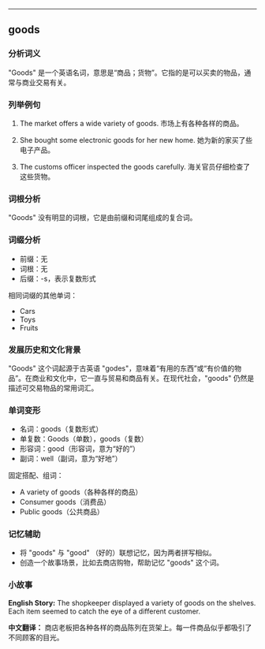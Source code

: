 
---------------
## goods
### 分析词义
"Goods" 是一个英语名词，意思是“商品；货物”。它指的是可以买卖的物品，通常与商业交易有关。

### 列举例句
1. The market offers a wide variety of goods.
   市场上有各种各样的商品。
   
2. She bought some electronic goods for her new home.
   她为新的家买了些电子产品。

3. The customs officer inspected the goods carefully.
   海关官员仔细检查了这些货物。

### 词根分析
"Goods" 没有明显的词根，它是由前缀和词尾组成的复合词。

### 词缀分析
- 前缀：无
- 词根：无
- 后缀：-s，表示复数形式

相同词缀的其他单词：
- Cars
- Toys
- Fruits

### 发展历史和文化背景
"Goods" 这个词起源于古英语 "godes"，意味着“有用的东西”或“有价值的物品”。在商业和文化中，它一直与贸易和商品有关。在现代社会，"goods" 仍然是描述可交易物品的常用词汇。

### 单词变形
- 名词：goods（复数形式）
- 单复数：Goods（单数），goods（复数）
- 形容词：good（形容词，意为“好的”）
- 副词：well（副词，意为“好地”）

固定搭配、组词：
- A variety of goods（各种各样的商品）
- Consumer goods（消费品）
- Public goods（公共商品）

### 记忆辅助
- 将 "goods" 与 "good" （好的）联想记忆，因为两者拼写相似。
- 创造一个故事场景，比如去商店购物，帮助记忆 "goods" 这个词。

### 小故事
**English Story:**
The shopkeeper displayed a variety of goods on the shelves. Each item seemed to catch the eye of a different customer.

**中文翻译：**
商店老板把各种各样的商品陈列在货架上。每一件商品似乎都吸引了不同顾客的目光。

